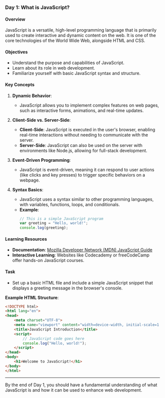 ### Day 1: What is JavaScript?

#### Overview
JavaScript is a versatile, high-level programming language that is primarily used to create interactive and dynamic content on the web. It is one of the core technologies of the World Wide Web, alongside HTML and CSS.

#### Objectives
- Understand the purpose and capabilities of JavaScript.
- Learn about its role in web development.
- Familiarize yourself with basic JavaScript syntax and structure.

#### Key Concepts

1. **Dynamic Behavior**: 
   - JavaScript allows you to implement complex features on web pages, such as interactive forms, animations, and real-time updates.

2. **Client-Side vs. Server-Side**:
   - **Client-Side**: JavaScript is executed in the user's browser, enabling real-time interactions without needing to communicate with the server.
   - **Server-Side**: JavaScript can also be used on the server with environments like Node.js, allowing for full-stack development.

3. **Event-Driven Programming**: 
   - JavaScript is event-driven, meaning it can respond to user actions (like clicks and key presses) to trigger specific behaviors on a webpage.

4. **Syntax Basics**:
   - JavaScript uses a syntax similar to other programming languages, with variables, functions, loops, and conditionals.
   - **Example**:
     ```javascript
     // This is a simple JavaScript program
     var greeting = "Hello, world!";
     console.log(greeting);
     ```

#### Learning Resources
- **Documentation**: [Mozilla Developer Network (MDN) JavaScript Guide](https://developer.mozilla.org/en-US/docs/Web/JavaScript/Guide)
- **Interactive Learning**: Websites like Codecademy or freeCodeCamp offer hands-on JavaScript courses.

#### Task
- Set up a basic HTML file and include a simple JavaScript snippet that displays a greeting message in the browser's console.

**Example HTML Structure**:
```html
<!DOCTYPE html>
<html lang="en">
<head>
    <meta charset="UTF-8">
    <meta name="viewport" content="width=device-width, initial-scale=1.0">
    <title>JavaScript Introduction</title>
    <script>
        // JavaScript code goes here
        console.log("Hello, world!");
    </script>
</head>
<body>
    <h1>Welcome to JavaScript!</h1>
</body>
</html>
```

---

By the end of Day 1, you should have a fundamental understanding of what JavaScript is and how it can be used to enhance web development.